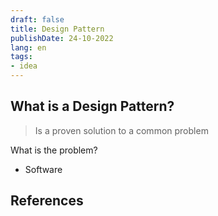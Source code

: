 ```yaml
---
draft: false
title: Design Pattern
publishDate: 24-10-2022
lang: en
tags:
- idea
---
```



## What is a Design Pattern?
> Is a proven solution to a common problem

What is the problem?
- Software

## References
